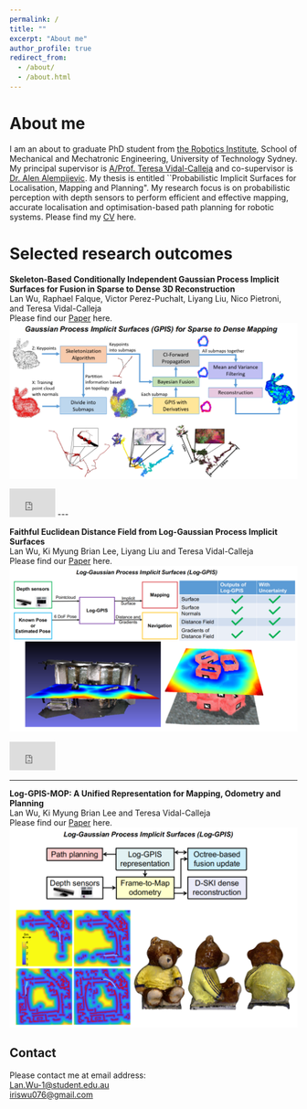 ```yaml
---
permalink: /
title: ""
excerpt: "About me"
author_profile: true
redirect_from: 
  - /about/
  - /about.html
---
```


About me
======
I am an about to graduate PhD student from [the Robotics Institute](https://www.uts.edu.au/research/robotics-institute), School of Mechanical and Mechatronic Engineering, University of Technology Sydney. My principal supervisor is [A/Prof. Teresa Vidal-Calleja](https://profiles.uts.edu.au/Teresa.VidalCalleja) and co-supervisor is [Dr. Alen Alempijevic](https://profiles.uts.edu.au/alen.alempijevic). My thesis is entitled ``Probabilistic Implicit Surfaces for Localisation, Mapping and Planning". My research focus is on probabilistic perception with depth sensors to perform efficient and effective mapping, accurate localisation and optimisation-based path planning for robotic systems. Please find my [CV](https://drive.google.com/file/d/1X0TZjD-LzmnslNrNC6BWWqwjPeGUFBrt/view?usp=sharing) here.

Selected research outcomes
======
**Skeleton-Based Conditionally Independent Gaussian Process Implicit Surfaces for Fusion in Sparse to Dense 3D Reconstruction** <br />
Lan Wu, Raphael Falque, Victor Perez-Puchalt, Liyang Liu, Nico Pietroni, and Teresa Vidal-Calleja <br />
Please find our [Paper](https://ieeexplore.ieee.org/abstract/document/8968326) here.
<img width="800" src='/images/skeleton.png'>
<iframe width="80" height = "50"  src="https://www.youtube.com/watch?v=4T85RcNuijQ" frameborder="0" allow="autoplay; encrypted-media" allowfullscreen></iframe>
--- 

**Faithful Euclidean Distance Field from Log-Gaussian Process Implicit Surfaces** <br />
Lan Wu, Ki Myung Brian Lee, Liyang Liu and Teresa Vidal-Calleja <br />
Please find our [Paper](https://arxiv.org/pdf/2010.11487.pdf) here. 
<img width="800" src='/images/LogGPIS.png'>
<iframe width="80" height = "50"   src="https://www.youtube.com/watch?v=mypDDuTcrTA&t=574s" frameborder="0" allow="autoplay; encrypted-media" allowfullscreen></iframe>

---  
**Log-GPIS-MOP: A Unified Representation for Mapping, Odometry and Planning** <br />
Lan Wu, Ki Myung Brian Lee and Teresa Vidal-Calleja <br />
Please find our [Paper](https://arxiv.org/pdf/2206.09506.pdf) here.
<img width="800" src='/images/LogGPISMop.png'>



Contact
------
Please contact me at email address: <br />
Lan.Wu-1@student.edu.au <br />
iriswu076@gmail.com
